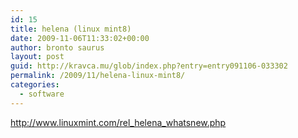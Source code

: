 ```yaml
---
id: 15
title: helena (linux mint8)
date: 2009-11-06T11:33:02+00:00
author: bronto saurus
layout: post
guid: http://kravca.mu/glob/index.php?entry=entry091106-033302
permalink: /2009/11/helena-linux-mint8/
categories:
  - software
---
```

<a href="http://www.linuxmint.com/rel_helena_whatsnew.php" target="_blank" >http://www.linuxmint.com/rel_helena_whatsnew.php</a>